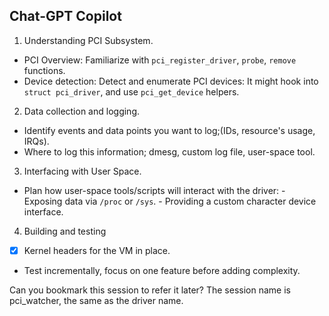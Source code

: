## Chat-GPT Copilot
1. Understanding PCI Subsystem.
 - PCI Overview: Familiarize with `pci_register_driver`, `probe`, `remove` functions.
 - Device detection: Detect and enumerate PCI devices:
	It might hook into `struct pci_driver`, and use `pci_get_device` helpers.
	
2. Data collection and logging.
 - Identify events and data points you want to log;(IDs, resource's usage, IRQs).
 - Where to log this information; dmesg, custom log file, user-space tool.
	
3. Interfacing with User Space.
 - Plan how user-space tools/scripts will interact with the driver:
 		- Exposing data via `/proc` or `/sys`.
 		- Providing a custom character device interface.
4. Building and testing
 - [x] Kernel headers for the VM in place.
 - Test incrementally, focus on one feature before adding complexity.
 
 
 
Can you bookmark this session to refer it later? The session name is pci_watcher,
the same as the driver name.

